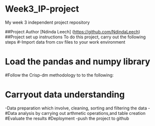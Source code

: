 # Week3_IP-project
My week 3 independent project repository

##Project Author
[Ndinda Leech] (https://github.com/NdindaLeech) 
##Project set up instructions
To do this project, carry out the following steps
#-Import data from csv files to your work environment
# Load the pandas and numpy library
#Follow the Crisp-dm methodology to to the following:
# Carryout data understanding
-Data preparation which involve, cleaning, sorting and filtering the data
-#Data analysis by carrying out arthmetic operations,and table creation
#Evaluate the results
#Deployment
-push the project to github
